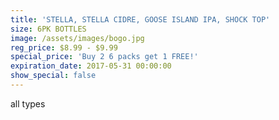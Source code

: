 ```yaml
---
title: 'STELLA, STELLA CIDRE, GOOSE ISLAND IPA, SHOCK TOP'
size: 6PK BOTTLES
image: /assets/images/bogo.jpg
reg_price: $8.99 - $9.99
special_price: 'Buy 2 6 packs get 1 FREE!'
expiration_date: 2017-05-31 00:00:00
show_special: false
---
```



all types